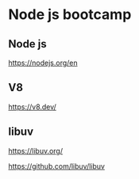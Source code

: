 # Node js bootcamp

## Node js

https://nodejs.org/en

## V8

https://v8.dev/

## libuv

https://libuv.org/

https://github.com/libuv/libuv
